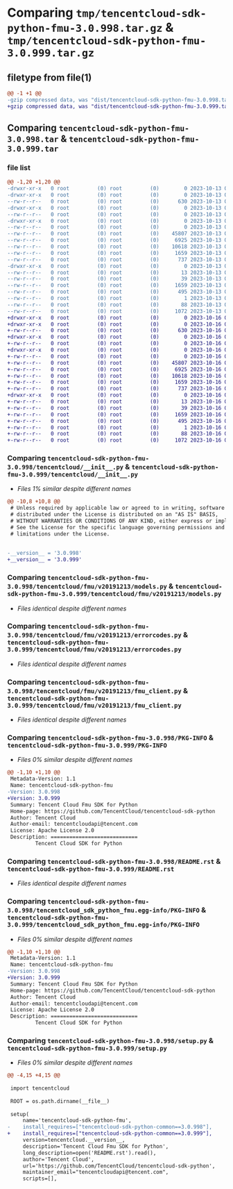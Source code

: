 # Comparing `tmp/tencentcloud-sdk-python-fmu-3.0.998.tar.gz` & `tmp/tencentcloud-sdk-python-fmu-3.0.999.tar.gz`

## filetype from file(1)

```diff
@@ -1 +1 @@
-gzip compressed data, was "dist/tencentcloud-sdk-python-fmu-3.0.998.tar", last modified: Fri Oct 13 00:28:26 2023, max compression
+gzip compressed data, was "dist/tencentcloud-sdk-python-fmu-3.0.999.tar", last modified: Mon Oct 16 00:27:43 2023, max compression
```

## Comparing `tencentcloud-sdk-python-fmu-3.0.998.tar` & `tencentcloud-sdk-python-fmu-3.0.999.tar`

### file list

```diff
@@ -1,20 +1,20 @@
-drwxr-xr-x   0 root         (0) root         (0)        0 2023-10-13 00:28:26.000000 tencentcloud-sdk-python-fmu-3.0.998/
-drwxr-xr-x   0 root         (0) root         (0)        0 2023-10-13 00:28:26.000000 tencentcloud-sdk-python-fmu-3.0.998/tencentcloud/
--rw-r--r--   0 root         (0) root         (0)      630 2023-10-13 00:28:26.000000 tencentcloud-sdk-python-fmu-3.0.998/tencentcloud/__init__.py
-drwxr-xr-x   0 root         (0) root         (0)        0 2023-10-13 00:28:26.000000 tencentcloud-sdk-python-fmu-3.0.998/tencentcloud/fmu/
--rw-r--r--   0 root         (0) root         (0)        0 2023-10-13 00:28:26.000000 tencentcloud-sdk-python-fmu-3.0.998/tencentcloud/fmu/__init__.py
-drwxr-xr-x   0 root         (0) root         (0)        0 2023-10-13 00:28:26.000000 tencentcloud-sdk-python-fmu-3.0.998/tencentcloud/fmu/v20191213/
--rw-r--r--   0 root         (0) root         (0)        0 2023-10-13 00:28:26.000000 tencentcloud-sdk-python-fmu-3.0.998/tencentcloud/fmu/v20191213/__init__.py
--rw-r--r--   0 root         (0) root         (0)    45807 2023-10-13 00:28:26.000000 tencentcloud-sdk-python-fmu-3.0.998/tencentcloud/fmu/v20191213/models.py
--rw-r--r--   0 root         (0) root         (0)     6925 2023-10-13 00:28:26.000000 tencentcloud-sdk-python-fmu-3.0.998/tencentcloud/fmu/v20191213/errorcodes.py
--rw-r--r--   0 root         (0) root         (0)    10618 2023-10-13 00:28:26.000000 tencentcloud-sdk-python-fmu-3.0.998/tencentcloud/fmu/v20191213/fmu_client.py
--rw-r--r--   0 root         (0) root         (0)     1659 2023-10-13 00:28:26.000000 tencentcloud-sdk-python-fmu-3.0.998/PKG-INFO
--rw-r--r--   0 root         (0) root         (0)      737 2023-10-13 00:28:26.000000 tencentcloud-sdk-python-fmu-3.0.998/README.rst
-drwxr-xr-x   0 root         (0) root         (0)        0 2023-10-13 00:28:26.000000 tencentcloud-sdk-python-fmu-3.0.998/tencentcloud_sdk_python_fmu.egg-info/
--rw-r--r--   0 root         (0) root         (0)       13 2023-10-13 00:28:26.000000 tencentcloud-sdk-python-fmu-3.0.998/tencentcloud_sdk_python_fmu.egg-info/top_level.txt
--rw-r--r--   0 root         (0) root         (0)       39 2023-10-13 00:28:26.000000 tencentcloud-sdk-python-fmu-3.0.998/tencentcloud_sdk_python_fmu.egg-info/requires.txt
--rw-r--r--   0 root         (0) root         (0)     1659 2023-10-13 00:28:26.000000 tencentcloud-sdk-python-fmu-3.0.998/tencentcloud_sdk_python_fmu.egg-info/PKG-INFO
--rw-r--r--   0 root         (0) root         (0)      495 2023-10-13 00:28:26.000000 tencentcloud-sdk-python-fmu-3.0.998/tencentcloud_sdk_python_fmu.egg-info/SOURCES.txt
--rw-r--r--   0 root         (0) root         (0)        1 2023-10-13 00:28:26.000000 tencentcloud-sdk-python-fmu-3.0.998/tencentcloud_sdk_python_fmu.egg-info/dependency_links.txt
--rw-r--r--   0 root         (0) root         (0)       88 2023-10-13 00:28:26.000000 tencentcloud-sdk-python-fmu-3.0.998/setup.cfg
--rw-r--r--   0 root         (0) root         (0)     1072 2023-10-13 00:28:26.000000 tencentcloud-sdk-python-fmu-3.0.998/setup.py
+drwxr-xr-x   0 root         (0) root         (0)        0 2023-10-16 00:27:43.000000 tencentcloud-sdk-python-fmu-3.0.999/
+drwxr-xr-x   0 root         (0) root         (0)        0 2023-10-16 00:27:43.000000 tencentcloud-sdk-python-fmu-3.0.999/tencentcloud/
+-rw-r--r--   0 root         (0) root         (0)      630 2023-10-16 00:27:43.000000 tencentcloud-sdk-python-fmu-3.0.999/tencentcloud/__init__.py
+drwxr-xr-x   0 root         (0) root         (0)        0 2023-10-16 00:27:43.000000 tencentcloud-sdk-python-fmu-3.0.999/tencentcloud/fmu/
+-rw-r--r--   0 root         (0) root         (0)        0 2023-10-16 00:27:43.000000 tencentcloud-sdk-python-fmu-3.0.999/tencentcloud/fmu/__init__.py
+drwxr-xr-x   0 root         (0) root         (0)        0 2023-10-16 00:27:43.000000 tencentcloud-sdk-python-fmu-3.0.999/tencentcloud/fmu/v20191213/
+-rw-r--r--   0 root         (0) root         (0)        0 2023-10-16 00:27:43.000000 tencentcloud-sdk-python-fmu-3.0.999/tencentcloud/fmu/v20191213/__init__.py
+-rw-r--r--   0 root         (0) root         (0)    45807 2023-10-16 00:27:43.000000 tencentcloud-sdk-python-fmu-3.0.999/tencentcloud/fmu/v20191213/models.py
+-rw-r--r--   0 root         (0) root         (0)     6925 2023-10-16 00:27:43.000000 tencentcloud-sdk-python-fmu-3.0.999/tencentcloud/fmu/v20191213/errorcodes.py
+-rw-r--r--   0 root         (0) root         (0)    10618 2023-10-16 00:27:43.000000 tencentcloud-sdk-python-fmu-3.0.999/tencentcloud/fmu/v20191213/fmu_client.py
+-rw-r--r--   0 root         (0) root         (0)     1659 2023-10-16 00:27:43.000000 tencentcloud-sdk-python-fmu-3.0.999/PKG-INFO
+-rw-r--r--   0 root         (0) root         (0)      737 2023-10-16 00:27:43.000000 tencentcloud-sdk-python-fmu-3.0.999/README.rst
+drwxr-xr-x   0 root         (0) root         (0)        0 2023-10-16 00:27:43.000000 tencentcloud-sdk-python-fmu-3.0.999/tencentcloud_sdk_python_fmu.egg-info/
+-rw-r--r--   0 root         (0) root         (0)       13 2023-10-16 00:27:43.000000 tencentcloud-sdk-python-fmu-3.0.999/tencentcloud_sdk_python_fmu.egg-info/top_level.txt
+-rw-r--r--   0 root         (0) root         (0)       39 2023-10-16 00:27:43.000000 tencentcloud-sdk-python-fmu-3.0.999/tencentcloud_sdk_python_fmu.egg-info/requires.txt
+-rw-r--r--   0 root         (0) root         (0)     1659 2023-10-16 00:27:43.000000 tencentcloud-sdk-python-fmu-3.0.999/tencentcloud_sdk_python_fmu.egg-info/PKG-INFO
+-rw-r--r--   0 root         (0) root         (0)      495 2023-10-16 00:27:43.000000 tencentcloud-sdk-python-fmu-3.0.999/tencentcloud_sdk_python_fmu.egg-info/SOURCES.txt
+-rw-r--r--   0 root         (0) root         (0)        1 2023-10-16 00:27:43.000000 tencentcloud-sdk-python-fmu-3.0.999/tencentcloud_sdk_python_fmu.egg-info/dependency_links.txt
+-rw-r--r--   0 root         (0) root         (0)       88 2023-10-16 00:27:43.000000 tencentcloud-sdk-python-fmu-3.0.999/setup.cfg
+-rw-r--r--   0 root         (0) root         (0)     1072 2023-10-16 00:27:43.000000 tencentcloud-sdk-python-fmu-3.0.999/setup.py
```

### Comparing `tencentcloud-sdk-python-fmu-3.0.998/tencentcloud/__init__.py` & `tencentcloud-sdk-python-fmu-3.0.999/tencentcloud/__init__.py`

 * *Files 1% similar despite different names*

```diff
@@ -10,8 +10,8 @@
 # Unless required by applicable law or agreed to in writing, software
 # distributed under the License is distributed on an "AS IS" BASIS,
 # WITHOUT WARRANTIES OR CONDITIONS OF ANY KIND, either express or implied.
 # See the License for the specific language governing permissions and
 # limitations under the License.
 
 
-__version__ = '3.0.998'
+__version__ = '3.0.999'
```

### Comparing `tencentcloud-sdk-python-fmu-3.0.998/tencentcloud/fmu/v20191213/models.py` & `tencentcloud-sdk-python-fmu-3.0.999/tencentcloud/fmu/v20191213/models.py`

 * *Files identical despite different names*

### Comparing `tencentcloud-sdk-python-fmu-3.0.998/tencentcloud/fmu/v20191213/errorcodes.py` & `tencentcloud-sdk-python-fmu-3.0.999/tencentcloud/fmu/v20191213/errorcodes.py`

 * *Files identical despite different names*

### Comparing `tencentcloud-sdk-python-fmu-3.0.998/tencentcloud/fmu/v20191213/fmu_client.py` & `tencentcloud-sdk-python-fmu-3.0.999/tencentcloud/fmu/v20191213/fmu_client.py`

 * *Files identical despite different names*

### Comparing `tencentcloud-sdk-python-fmu-3.0.998/PKG-INFO` & `tencentcloud-sdk-python-fmu-3.0.999/PKG-INFO`

 * *Files 0% similar despite different names*

```diff
@@ -1,10 +1,10 @@
 Metadata-Version: 1.1
 Name: tencentcloud-sdk-python-fmu
-Version: 3.0.998
+Version: 3.0.999
 Summary: Tencent Cloud Fmu SDK for Python
 Home-page: https://github.com/TencentCloud/tencentcloud-sdk-python
 Author: Tencent Cloud
 Author-email: tencentcloudapi@tencent.com
 License: Apache License 2.0
 Description: ============================
         Tencent Cloud SDK for Python
```

### Comparing `tencentcloud-sdk-python-fmu-3.0.998/README.rst` & `tencentcloud-sdk-python-fmu-3.0.999/README.rst`

 * *Files identical despite different names*

### Comparing `tencentcloud-sdk-python-fmu-3.0.998/tencentcloud_sdk_python_fmu.egg-info/PKG-INFO` & `tencentcloud-sdk-python-fmu-3.0.999/tencentcloud_sdk_python_fmu.egg-info/PKG-INFO`

 * *Files 0% similar despite different names*

```diff
@@ -1,10 +1,10 @@
 Metadata-Version: 1.1
 Name: tencentcloud-sdk-python-fmu
-Version: 3.0.998
+Version: 3.0.999
 Summary: Tencent Cloud Fmu SDK for Python
 Home-page: https://github.com/TencentCloud/tencentcloud-sdk-python
 Author: Tencent Cloud
 Author-email: tencentcloudapi@tencent.com
 License: Apache License 2.0
 Description: ============================
         Tencent Cloud SDK for Python
```

### Comparing `tencentcloud-sdk-python-fmu-3.0.998/setup.py` & `tencentcloud-sdk-python-fmu-3.0.999/setup.py`

 * *Files 0% similar despite different names*

```diff
@@ -4,15 +4,15 @@
 
 import tencentcloud
 
 ROOT = os.path.dirname(__file__)
 
 setup(
     name='tencentcloud-sdk-python-fmu',
-    install_requires=["tencentcloud-sdk-python-common==3.0.998"],
+    install_requires=["tencentcloud-sdk-python-common==3.0.999"],
     version=tencentcloud.__version__,
     description='Tencent Cloud Fmu SDK for Python',
     long_description=open('README.rst').read(),
     author='Tencent Cloud',
     url='https://github.com/TencentCloud/tencentcloud-sdk-python',
     maintainer_email="tencentcloudapi@tencent.com",
     scripts=[],
```

